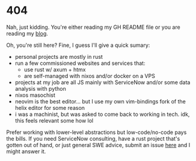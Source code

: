 # 404
Nah, just kidding. You're either reading my GH README file or you are reading my [blog](https://justbobinaround.github.io/JustBobinAround/).

Oh, you're still here? Fine, I guess I'll give a quick sumary:

- personal projects are mostly in rust
- run a few commissioned websites and services that:
  - use rust w/ axum + htmx
  - are self-managed with nixos and/or docker on a VPS
- projects at my job are all JS mainly with ServiceNow and/or some data analysis with python
- nixos masochist
- neovim is the best editor... but I use my own vim-bindings fork of the helix editor for some reason
- i was a machinist, but was asked to come back to working in tech. idk, this feels relevant some how lol

Prefer working with lower-level abstractions but low-code/no-code pays the
bills. If you need ServiceNow consulting, have a rust project that's gotten out
of hand, or just general SWE advice, submit an issue [here](https://github.com/JustBobinAround/JustBobinAround/issues) and I might answer it.

